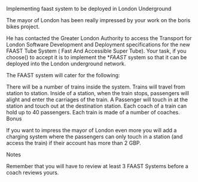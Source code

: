 Implementing faast system to be deployed in London Underground

The mayor of London has been really impressed by your work on the boris bikes project.

He has contacted the Greater London Authority to access the Transport for London Software Development and Deployment specifications for the new FAAST Tube System ( Fast And Accessible Super Tube). Your task, if you choose() to accept it is to implement the **FAAST* system so that it can be deployed into the London underground network.

The FAAST system will cater for the following:

There will be a number of trains inside the system.
Trains will travel from station to station.
Inside of a station, when the train stops, passengers will alight and enter the carriages of the train.
A Passenger will touch in at the station and touch out at the destination station.
Each coach of a train can hold up to 40 passengers.
Each train is made of a number of coaches.
Bonus

If you want to impress the mayor of London even more you will add a charging system where the passengers can only touch in a station (and access the train) if their account has more than 2 GBP.

Notes

Remember that you will have to review at least 3 FAAST Systems before a coach reviews yours.
